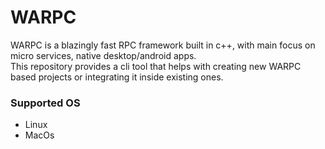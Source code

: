 # WARPC

WARPC is a blazingly fast RPC framework built in c++, with main focus on micro services, native desktop/android apps.</br>
This repository provides a cli tool that helps with creating new WARPC based projects or integrating it inside existing ones.

### Supported OS

- Linux
- MacOs

